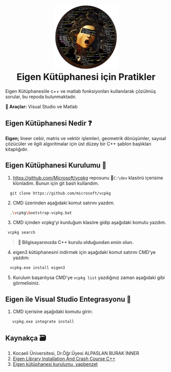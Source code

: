 <h1 align="center">
  <br>
  <a href="https://github.com/zeynepaslierhan/.NetCoreArchive"><img src="https://github.com/zeynepaslierhan/zeynepaslierhan/blob/main/img/Logo.png" alt="SoftwareDeveloperArchive" width="200"></a>
  <br>
  Eigen Kütüphanesi için Pratikler
  <br>
</h1>

Eigen Kütüphanesiile c++ ve matlab fonksiyonları kullanılarak çözülmüş sorular, bu repoda bulunmaktadır.

**🧰 Araçlar:** Visual Studio ve Matlab

## Eigen Kütüphanesi Nedir :question:

**Eigen;** lineer cebir, matris ve vektör işlemleri, geometrik dönüşümler, sayısal çözücüler ve ilgili algoritmalar için üst düzey bir C++ şablon başlıkları kitaplığıdır.

## Eigen Kütüphanesi Kurulumu 🔧

1. https://github.com/Microsoft/vcpkg reposunu 📍`C:\dev` klasörü içerisine klonladım. Bunun için git bash kullandım.

```git bash
  git clone https://github.com/microsoft/vcpkg
```

2. CMD üzerinden aşağıdaki komut satırını yazdım.

```bash
  .\vcpkg\bootstrap-vcpkg.bat
```

3.  CMD içinden vcpkg’yi kurduğum klasöre gidip aşağıdaki komutu yazdım.

```bash
 vcpkg search
```

> **🚨 Bilgisayarınızda C++ kurulu olduğundan emin olun.**

4. eigen3 kütüphanesini indirmek için aşağıdaki komut satırını CMD'ye yazdım:

```bash
  vcpkg.exe install eigen3
```

5. Kurulum başarılıysa CMD'ye `vcpkg list` yazdığınız zaman aşağıdaki gibi görmelisiniz.


## Eigen ile Visual Studio Entegrasyonu 🔧

1. CMD içerisine aşağıdaki komutu girin:

```bash
   vcpkg.exe integrate install
```



## Kaynakça 🗃️

1. Kocaeli Üniversitesi, Dr.Öğr.Üyesi ALPASLAN BURAK İNNER 
1. [Eigen Library Installation And Crash Course C++](https://www.youtube.com/watch?v=6mMjv-tA5Jk&t=141s)
1. [Eigen kütüphanesi kurulumu, yapbenzet](http://yapbenzet.kocaeli.edu.tr/eigen-kutuphanesi-kurulumu/)


